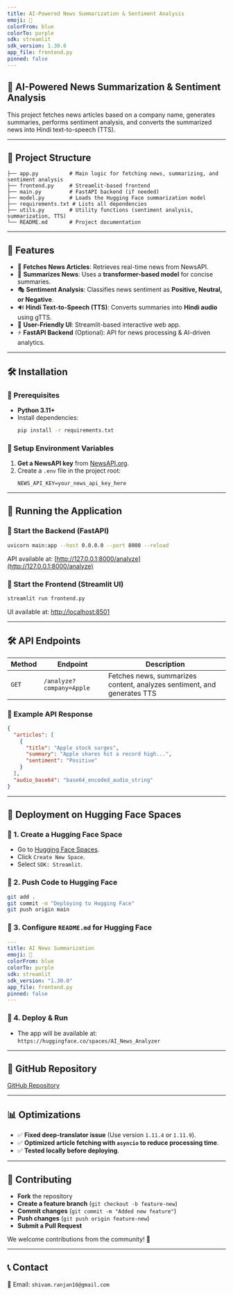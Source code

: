 ```yaml
---
title: AI-Powered News Summarization & Sentiment Analysis
emoji: 📰
colorFrom: blue
colorTo: purple
sdk: streamlit
sdk_version: 1.30.0
app_file: frontend.py
pinned: false
---
```


## 💟 AI-Powered News Summarization & Sentiment Analysis

This project fetches news articles based on a company name, generates summaries, performs sentiment analysis, and converts the summarized news into Hindi text-to-speech (TTS).

---

## 📂 Project Structure
```
├── app.py          # Main logic for fetching news, summarizing, and sentiment analysis
├── frontend.py     # Streamlit-based frontend
├── main.py         # FastAPI backend (if needed)
├── model.py        # Loads the Hugging Face summarization model
├── requirements.txt # Lists all dependencies
├── utils.py        # Utility functions (sentiment analysis, summarization, TTS)
└── README.md       # Project documentation
```

---

## 🌟 Features
- 📰 **Fetches News Articles**: Retrieves real-time news from NewsAPI.
- 🧠 **Summarizes News**: Uses a **transformer-based model** for concise summaries.
- 🎭 **Sentiment Analysis**: Classifies news sentiment as **Positive, Neutral, or Negative**.
- 🔊 **Hindi Text-to-Speech (TTS)**: Converts summaries into **Hindi audio** using gTTS.
- 🎨 **User-Friendly UI**: Streamlit-based interactive web app.
- ⚡ **FastAPI Backend** (Optional): API for news processing & AI-driven analytics.

---

## 🛠 Installation

### 🔹 Prerequisites
- **Python 3.11+**
- Install dependencies:
  ```sh
  pip install -r requirements.txt
  ```

### 🔹 Setup Environment Variables
1. **Get a NewsAPI key** from [NewsAPI.org](https://newsapi.org/).
2. Create a `.env` file in the project root:
   ```
   NEWS_API_KEY=your_news_api_key_here
   ```

---

## 🚀 Running the Application

### 🔹 Start the Backend (FastAPI)
```sh
uvicorn main:app --host 0.0.0.0 --port 8000 --reload
```
API available at: [http://127.0.0.1:8000/analyze](http://127.0.0.1:8000/analyze)

### 🔹 Start the Frontend (Streamlit UI)
```sh
streamlit run frontend.py
```
UI available at: [http://localhost:8501](http://localhost:8501)

---

## 🛠 API Endpoints
| Method | Endpoint | Description |
|--------|----------|-------------|
| `GET` | `/analyze?company=Apple` | Fetches news, summarizes content, analyzes sentiment, and generates TTS |

### 🔹 Example API Response
```json
{
  "articles": [
    {
      "title": "Apple stock surges",
      "summary": "Apple shares hit a record high...",
      "sentiment": "Positive"
    }
  ],
  "audio_base64": "base64_encoded_audio_string"
}
```

---

## 💾 Deployment on Hugging Face Spaces

### 🔹 1. Create a Hugging Face Space
- Go to [Hugging Face Spaces](https://huggingface.co/spaces).
- Click `Create New Space`.
- Select `SDK: Streamlit`.

### 🔹 2. Push Code to Hugging Face
```sh
git add .
git commit -m "Deploying to Hugging Face"
git push origin main
```

### 🔹 3. Configure `README.md` for Hugging Face
```yaml
---
title: AI News Summarization
emoji: 📰
colorFrom: blue
colorTo: purple
sdk: streamlit
sdk_version: "1.30.0"
app_file: frontend.py
pinned: false
---
```

### 🔹 4. Deploy & Run
- The app will be available at: `https://huggingface.co/spaces/AI_News_Analyzer`

---

## 📂 GitHub Repository
[GitHub Repository](https://github.com/pandaR2708/AI_News_analyzer)

---

## 📊 Optimizations
- ✅ **Fixed deep-translator issue** (Use version `1.11.4` or `1.11.9`).
- ✅ **Optimized article fetching with `asyncio` to reduce processing time**.
- ✅ **Tested locally before deploying**.

---

## 💬 Contributing
- **Fork** the repository
- **Create a feature branch** (`git checkout -b feature-new`)
- **Commit changes** (`git commit -m "Added new feature"`)
- **Push changes** (`git push origin feature-new`)
- **Submit a Pull Request**

We welcome contributions from the community! 🚀  

---

## 📞 Contact
📧 Email: `shivam.ranjan16@gmail.com`

